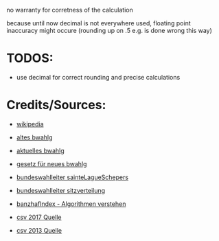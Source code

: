 no warranty for corretness of the calculation

because until now decimal is not everywhere used, floating point inaccuracy might occure (rounding up on .5 e.g. is done wrong this way)

# TODOS:
- use decimal for correct rounding and precise calculations

# Credits/Sources:
- [wikipedia](https://de.wikipedia.org/wiki/Sitzzuteilungsverfahren_nach_der_Wahl_zum_Deutschen_Bundestag)
- [altes bwahlg](http://web.archive.org/web/20160509122126/http://www.gesetze-im-internet.de/bwahlg/__6.html)
- [aktuelles bwahlg](http://www.gesetze-im-internet.de/bwahlg/__6.html)
- [gesetz für neues bwahlg](https://www.bgbl.de/xaver/bgbl/start.xav?startbk=Bundesanzeiger_BGBl&jumpTo=bgbl120s2395.pdf#__bgbl__%2F%2F*%5B%40attr_id%3D%27bgbl120s2395.pdf%27%5D__1630416216257)
- [bundeswahlleiter sainteLagueSchepers](https://www.bundeswahlleiter.de/service/glossar/s/sainte-lague-schepers.html)
- [bundeswahlleiter sitzverteilung](https://www.bundeswahlleiter.de/service/glossar/s/sitzverteilung.html#id-0)
- [banzhafIndex - Algorithmen verstehen](https://www.youtube.com/watch?v=YHI9O6dVags)

- [csv 2017 Quelle](https://www.govdata.de/web/guest/suchen/-/details/bundestagswahl-2017)
- [csv 2013 Quelle](https://www.govdata.de/web/guest/suchen/-/details/de-bundestagswahl-2013)
